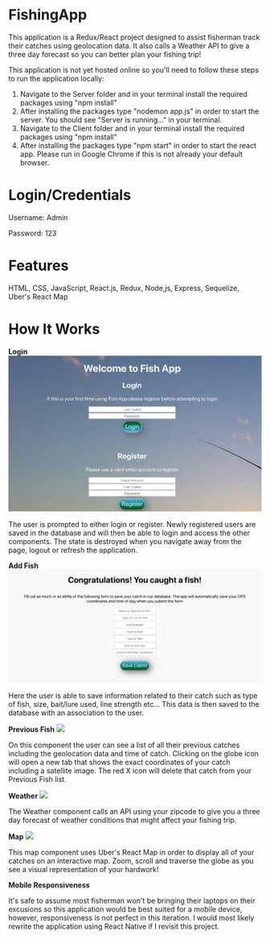 # FishingApp
This application is a Redux/React project designed to assist fisherman track their catches using geolocation data. It also calls a Weather API to give a three day forecast so you can better plan your fishing trip!

This application is not yet hosted online so you'll need to follow these steps to run the application locally:

1) Navigate to the Server folder and in your terminal install the required packages using "npm install"
2) After installing the packages type "nodemon app.js" in order to start the server. You should see "Server is running..." in your terminal.
3) Navigate to the Client folder and in your terminal install the required packages using "npm install"
4) After installing the packages type "npm start" in order to start the react app. Please run in Google Chrome if this is not already your default browser.

# Login/Credentials

Username: Admin

Password: 123


# Features
HTML, CSS, JavaScript, React.js, Redux, Node,js, Express, Sequelize, Uber's React Map

# How It Works
**Login**
<img src="Images/Login.png"/>

<p>The user is prompted to either login or register. Newly registered users are saved in the database and will then be able to login and access the other components. The state is destroyed when you navigate away from the page, logout or refresh the application.</p>

**Add Fish**
<img src="Images/Fish.png"/>

<p>Here the user is able to save information related to their catch such as type of fish, size, bait/lure used, line strength etc... This data is then saved to the database with an association to the user.</p>
 
**Previous Fish**
<img src="=Images/Previous.png"/>

<p> On this component the user can see a list of all their previous catches including the geolocation data and time of catch. Clicking on the globe icon will open a new tab that shows the exact coordinates of your catch including a satellite image. The red X icon will delete that catch from your Previous Fish list.</p>


**Weather**
<img src="=Images/Weather.png"/>

<p>The Weather component calls an API using your zipcode to give you a three day forecast of weather conditions that might affect your fishing trip.</p>

**Map**
<img src="=Images/Map.png"/>

<p>This map component uses Uber's React Map in order to display all of your catches on an interactive map. Zoom, scroll and traverse the globe as you see a visual representation of your hardwork!</p>

**Mobile Responsiveness**

<p>It's safe to assume most fisherman won't be bringing their laptops on their excusions so this application would be best suited for a mobile device, however, responsiveness is not perfect in this iteration. I would most likely rewrite the application using React Native if I revisit this project.</p>
